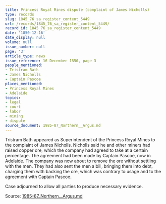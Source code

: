 ```yaml
---
title: Princess Royal Mines dispute (complaint of James Nicholls)
type: records
slug: 1845_76_sa_register_content_5449
url: /records/1845_76_sa_register_content_5449/
record_id: 1845_76_sa_register_content_5449
date: '1850-12-16'
date_display: null
volume: null
issue_number: null
page: '3'
article_type: news
issue_reference: 16 December 1850, page 3
people_mentioned:
- Tristram Bath
- James Nicholls
- Captain Pascoe
places_mentioned:
- Princess Royal Mines
- Adelaide
topics:
- legal
- court
- labor
- mining
- dispute
source_document: 1985-87_Northern__Argus.md
---
```


Tristram Bath appeared as Superintendent of the Princess Royal Mines to the complaint of James Nicholls.  Nicholls said he and other miners had raised copper ore, which the company had agreed to take at a certain percentage.  The agreement had been made by Captain Pascoe, now in Adelaide.  The company was now about to remove the ore without settling with the men.  They had also sent the men a bill, bringing them into debt, charging them with backing the ore, which was contrary to usage and to the agreement with Captain Pascoe.

Case adjourned to allow all parties to produce necessary evidence.

Source: [1985-87_Northern__Argus.md](/downloads/markdown/1985-87_Northern__Argus.md)
